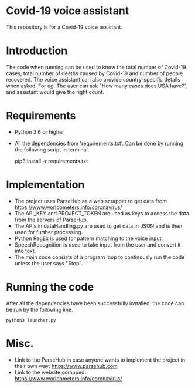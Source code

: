# Covid-19 voice assistant
This repository is for a Covid-19 voice assistant. 

# Introduction
The code when running can be used to know the total number of Covid-19
cases, total number of deaths caused by Covid-19 and number of people recovered. The voice assistant can also provide country-specific details when asked. For eg. The user can ask "How many cases does USA have?", and assistant would give the right count.

# Requirements
* Python 3.6 or higher
* All the dependencies from 'requirements.txt'.
 Can be done by running the following script in terminal.
    
     
     pip3 install -r requirements.txt
    
# Implementation
* The project uses ParseHub as a web scrapper to get data from https://www.worldometers.info/coronavirus/
* The API_KEY and PROJECT_TOKEN are used as keys to access the data from the servers of ParseHub.
* The APIs in dataHandling.py are used to get data in JSON and is then used for further processing.
* Python RegEx is used for pattern matching to the voice input.
* SpeechRecognition is used to take input from the user and convert it into text.
* The main code consists of a program loop to continously run the code unless the user says "Stop".

# Running the code
After all the dependencies have been successfully installed, the code can be run by the following line.
 
 
    python3 launcher.py 
# Misc.
*   Link to the ParseHub in case anyone wants to implement the project in their own way: https://www.parsehub.com
*   Link to the website scrapped: https://www.worldometers.info/coronavirus/
